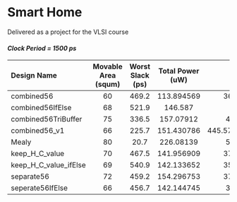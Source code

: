 # Smart Home
Delivered as a project for the VLSI course

#### _Clock Period = 1500 ps_
| Design Name  | Movable Area (squm)  | Worst Slack (ps) | Total Power (uW) | Overall |
| :------------ |:-------:| :----:| :--------:| :---------:|
| combined56            | 60 | 469.2 | 113.894569 | 362.0189137 |
| combined56IfElse      | 68 | 521.9 | 146.587    |  356.7474 | 
| combined56TriBuffer   | 75 | 336.5 | 157.07912  | 417.965824 |
| combined56_v1         | 66 | 225.7 | 151.430786 | 445.57615719999995 | 
| Mealy                 | 80 | 20.7  | 226.08139 | 529.006278 |
| keep_H_C_value        | 70 | 467.5 | 141.956909 | 373.1413818 |
| keep_H_C_value_ifElse | 69 | 540.9 | 142.133652 | 350.6567304 |
| separate56            | 72 | 459.2 | 154.296753 | 379.0993506 |
| seperate56IfElse      | 66 | 456.7 | 142.144745 | 374.418949 |
